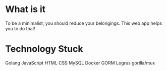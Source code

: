 # What is it
To be a minimalist, you should reduce your belongings. This web app helps you to do that!

# Technology Stuck
Golang
JavaScript
HTML
CSS
MySQL
Docker
GORM
Logrus
gorilla/mux

